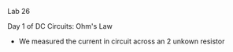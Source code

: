Lab 26 

Day 1 of DC Circuits: Ohm's Law

- We measured the current in circuit across an 2 unkown resistor 
